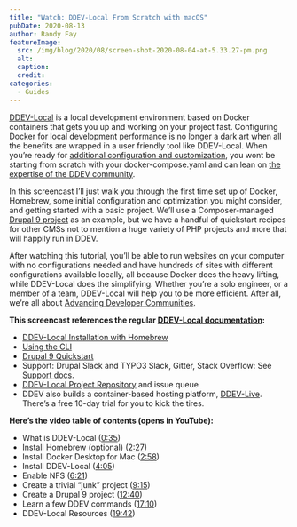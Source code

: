 ```yaml
---
title: "Watch: DDEV-Local From Scratch with macOS"
pubDate: 2020-08-13
author: Randy Fay
featureImage:
  src: /img/blog/2020/08/screen-shot-2020-08-04-at-5.33.27-pm.png
  alt:
  caption:
  credit:
categories:
  - Guides
---
```


[DDEV-Local](https://ddev.com/ddev-local/) is a local development environment based on Docker containers that gets you up and working on your project fast. Configuring Docker for local development performance is no longer a dark art when all the benefits are wrapped in a user friendly tool like DDEV-Local. When you’re ready for [additional configuration and customization](https://ddev.readthedocs.io/en/stable/users/extend/customization-extendibility/#extending-and-customizing-environments), you wont be starting from scratch with your docker-compose.yaml and can lean on [the expertise of the DDEV community](https://ddev.readthedocs.io/en/stable/#support-and-user-contributed-documentation).

In this screencast I’ll just walk you through the first time set up of Docker, Homebrew, some initial configuration and optimization you might consider, and getting started with a basic project. We’ll use a Composer-managed [Drupal 9 project](https://ddev.readthedocs.io/en/stable/users/cli-usage/#drupal-9-quickstart) as an example, but we have a handful of quickstart recipes for other CMSs not to mention a huge variety of PHP projects and more that will happily run in DDEV.

After watching this tutorial, you’ll be able to run websites on your computer with no configurations needed and have hundreds of sites with different configurations available locally, all because Docker does the heavy lifting, while DDEV-Local does the simplifying. Whether you’re a solo engineer, or a member of a team, DDEV-Local will help you to be more efficient. After all, we’re all about [Advancing Developer Communities](https://ddev.com/about/).

**This screencast references the regular [DDEV-Local documentation](https://ddev.readthedocs.io/):**

- [DDEV-Local Installation with Homebrew](https://ddev.readthedocs.io/en/stable/#homebrewlinuxbrew-macoslinux)
- [Using the CLI](https://ddev.readthedocs.io/en/stable/users/cli-usage/)
- [Drupal 9 Quickstart](https://ddev.readthedocs.io/en/stable/users/cli-usage/#drupal-9-quickstart)
- Support: Drupal Slack and TYPO3 Slack, Gitter, Stack Overflow: See [Support docs](https://ddev.readthedocs.io/en/stable/#support-and-user-contributed-documentation).
- [DDEV-Local Project Repository](https://github.com/drud/ddev) and issue queue
- DDEV also builds a container-based hosting platform, [DDEV-Live](https://ddev.com/ddev-live/). There’s a free 10-day trial for you to kick the tires.

**Here’s the video table of contents (opens in YouTube):**

- What is DDEV-Local ([0:35](https://youtu.be/-firvjLr2hE?t=31))
- Install Homebrew (optional) ([2:27](https://youtu.be/-firvjLr2hE?t=147))
- Install Docker Desktop for Mac ([2:58](https://youtu.be/-firvjLr2hE?t=178))
- Install DDEV-Local ([4:05](https://youtu.be/-firvjLr2hE?t=244))
- Enable NFS ([6:21](https://youtu.be/-firvjLr2hE?t=381))
- Create a trivial “junk” project ([9:15](https://youtu.be/-firvjLr2hE?t=555))
- Create a Drupal 9 project ([12:40](https://youtu.be/-firvjLr2hE?t=760))
- Learn a few DDEV commands ([17:10](https://youtu.be/-firvjLr2hE?t=1030))
- DDEV-Local Resources ([19:42](https://youtu.be/-firvjLr2hE?t=1182))
